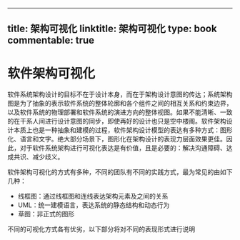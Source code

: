 
---
title: 架构可视化
linktitle: 架构可视化
type: book
commentable: true
---

# 软件架构可视化

软件系统架构设计的目标不在于设计本身，而在于架构设计意图的传达；系统架构图是为了抽象的表示软件系统的整体轮廓和各个组件之间的相互关系和约束边界，以及软件系统的物理部署和软件系统的演进方向的整体视图。如果不能清晰、一致的在干系人间进行设计意图的同步，即使再好的设计也只是空中楼阁。软件架构设计本质上也是一种抽象和建模的过程，软件架构设计模型的表达有多种方式：图形化、语言和文字。绝大部分场景下，图形化在架构设计的表现力层面效果更佳。因此，对于软件系统架构进行可视化表达是有价值，且是必要的：解决沟通障碍、达成共识、减少歧义。

软件架构可视化的方式有多种，不同的团队有不同的实践方式，最为常见的由如下几种：

- 线框图：通过线框图和连线表达架构元素及之间的关系
- UML：统一建模语言，表达系统的静态结构和动态行为
- 草图：非正式的图形

不同的可视化方式各有优劣，以下部分将对不同的表现形式进行说明

    